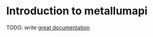 # Introduction to metallumapi

TODO: write [great documentation](http://jacobian.org/writing/what-to-write/)
